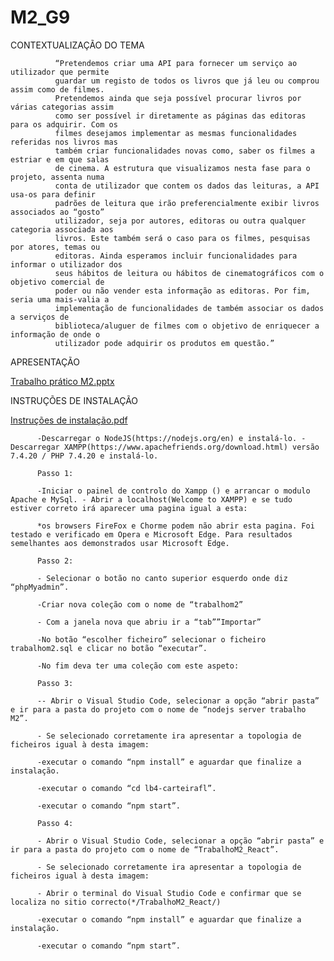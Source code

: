# M2_G9
CONTEXTUALIZAÇÃO DO TEMA

              “Pretendemos criar uma API para fornecer um serviço ao utilizador que permite 
              guardar um registo de todos os livros que já leu ou comprou assim como de filmes. 
              Pretendemos ainda que seja possível procurar livros por várias categorias assim 
              como ser possível ir diretamente as páginas das editoras para os adquirir. Com os 
              filmes desejamos implementar as mesmas funcionalidades referidas nos livros mas 
              também criar funcionalidades novas como, saber os filmes a estriar e em que salas 
              de cinema. A estrutura que visualizamos nesta fase para o projeto, assenta numa 
              conta de utilizador que contem os dados das leituras, a API usa-os para definir 
              padrões de leitura que irão preferencialmente exibir livros associados ao “gosto” 
              utilizador, seja por autores, editoras ou outra qualquer categoria associada aos 
              livros. Este também será o caso para os filmes, pesquisas por atores, temas ou 
              editoras. Ainda esperamos incluir funcionalidades para informar o utilizador dos 
              seus hábitos de leitura ou hábitos de cinematográficos com o objetivo comercial de 
              poder ou não vender esta informação as editoras. Por fim, seria uma mais-valia a 
              implementação de funcionalidades de também associar os dados a serviços de 
              biblioteca/aluguer de filmes com o objetivo de enriquecer a informação de onde o 
              utilizador pode adquirir os produtos em questão.”

APRESENTAÇÃO

[Trabalho prático M2.pptx](https://github.com/4blackfyre/M2_G9/files/6685777/Trabalho.pratico.M2.pptx)


INSTRUÇÕES DE INSTALAÇÃO

[Instruções de instalação.pdf](https://github.com/4blackfyre/M2_G9/files/6685796/Instrucoes.de.instalacao.pdf)

          -Descarregar o NodeJS(https://nodejs.org/en) e instalá-lo. -Descarregar XAMPP(https://www.apachefriends.org/download.html) versão 7.4.20 / PHP 7.4.20 e instalá-lo.

          Passo 1:

          -Iniciar o painel de controlo do Xampp () e arrancar o modulo Apache e MySql. - Abrir a localhost(Welcome to XAMPP) e se tudo estiver correto irá aparecer uma pagina igual a esta:

          *os browsers FireFox e Chorme podem não abrir esta pagina. Foi testado e verificado em Opera e Microsoft Edge. Para resultados semelhantes aos demonstrados usar Microsoft Edge.

          Passo 2:

          - Selecionar o botão no canto superior esquerdo onde diz “phpMyadmin”.

          -Criar nova coleção com o nome de “trabalhom2”

          - Com a janela nova que abriu ir a “tab””Importar”

          -No botão “escolher ficheiro” selecionar o ficheiro trabalhom2.sql e clicar no botão “executar”.

          -No fim deva ter uma coleção com este aspeto:

          Passo 3:

          -- Abrir o Visual Studio Code, selecionar a opção “abrir pasta” e ir para a pasta do projeto com o nome de “nodejs server trabalho M2”.

          - Se selecionado corretamente ira apresentar a topologia de ficheiros igual à desta imagem:

          -executar o comando “npm install” e aguardar que finalize a instalação.

          -executar o comando “cd lb4-carteirafl”.

          -executar o comando “npm start”.

          Passo 4:

          - Abrir o Visual Studio Code, selecionar a opção “abrir pasta” e ir para a pasta do projeto com o nome de “TrabalhoM2_React”.

          - Se selecionado corretamente ira apresentar a topologia de ficheiros igual à desta imagem:

          - Abrir o terminal do Visual Studio Code e confirmar que se localiza no sitio correcto(*/TrabalhoM2_React/)

          -executar o comando “npm install” e aguardar que finalize a instalação.

          -executar o comando “npm start”.
